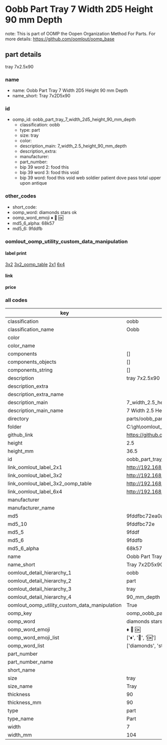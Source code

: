 # Oobb Part Tray 7 Width 2D5 Height 90 mm Depth  

note: This is part of OOMP the Oopen Organization Method For Parts. For more details: https://github.com/oomlout/oomp_base

##  part details
  



tray 7x2.5x90



### name
* name: Oobb Part Tray 7 Width 2D5 Height 90 mm Depth
* name_short: Tray 7x2D5x90 
### id
* oomp_id: oobb_part_tray_7_width_2d5_height_90_mm_depth
  * classification: oobb
  * type: part
  * size: tray
  * color: 
  * description_main: 7_width_2.5_height_90_mm_depth
  * description_extra: 
  * manufacturer: 
  * part_number: 
  * bip 39 word 2: food this
  * bip 39 word 3: food this void
  * bip 39 word: food this void web soldier patient dove pass total upper upon antique

### other_codes
* short_code: 
* oomp_word: diamonds stars ok
* oomp_word_emoji :diamonds: :stars: :ok:
* md5_6_alpha: 68k57
* md5_6: 9fddfb






### oomlout_oomp_utility_custom_data_manipulation
#### label print
[3x2](http://192.168.1.245:1112/?label=oomp%2068k57)
[3x2_oomp_table](http://192.168.1.108:1112/?label=oomp%2068k57)
[2x1](http://192.168.1.242:1112/?label=oomp%2068k57)
[6x4](http://192.168.1.55:1112/?label=oomp%2068k57)    

#### link

                              

#### price







### all codes 
| key | value |  
| --- | --- |  
| classification | oobb |  
| classification_name | Oobb |  
| color |  |  
| color_name |  |  
| components | [] |  
| components_objects | [] |  
| components_string | [] |  
| description | tray 7x2.5x90 |  
| description_extra |  |  
| description_extra_name |  |  
| description_main | 7_width_2.5_height_90_mm_depth |  
| description_main_name | 7 Width 2.5 Height 90 mm Depth |  
| directory | parts/oobb_part_tray_7_width_2d5_height_90_mm_depth |  
| folder | C:\gh\oomlout_oobb_version_4_generated_parts\parts\oobb_part_tray_7_width_2d5_height_90_mm_depth |  
| github_link | https://github.com/oomlout/oomlout_oomp_part_src/tree/main/parts/oobb_part_tray_7_width_2d5_height_90_mm_depth |  
| height | 2.5 |  
| height_mm | 36.5 |  
| id | oobb_part_tray_7_width_2d5_height_90_mm_depth |  
| link_oomlout_label_2x1 | http://192.168.1.242:1112/?label=oomp%2068k57 |  
| link_oomlout_label_3x2 | http://192.168.1.245:1112/?label=oomp%2068k57 |  
| link_oomlout_label_3x2_oomp_table | http://192.168.1.108:1112/?label=oomp%2068k57 |  
| link_oomlout_label_6x4 | http://192.168.1.55:1112/?label=oomp%2068k57 |  
| manufacturer |  |  
| manufacturer_name |  |  
| md5 | 9fddfbc72ea0a83a84674f8deb3832d6 |  
| md5_10 | 9fddfbc72e |  
| md5_5 | 9fddf |  
| md5_6 | 9fddfb |  
| md5_6_alpha | 68k57 |  
| name | Oobb Part Tray 7 Width 2D5 Height 90 mm Depth |  
| name_short | Tray 7x2D5x90  |  
| oomlout_detail_hierarchy_1 | oobb |  
| oomlout_detail_hierarchy_2 | part |  
| oomlout_detail_hierarchy_3 | tray |  
| oomlout_detail_hierarchy_4 | 90_mm_depth |  
| oomlout_oomp_utility_custom_data_manipulation | True |  
| oomp_key | oomp_oobb_part_tray_7_width_2d5_height_90_mm_depth |  
| oomp_word | diamonds stars ok |  
| oomp_word_emoji | :diamonds: :stars: :ok: |  
| oomp_word_emoji_list | [':diamonds:', ':stars:', ':ok:'] |  
| oomp_word_list | ['diamonds', 'stars', 'ok'] |  
| part_number |  |  
| part_number_name |  |  
| short_name |  |  
| size | tray |  
| size_name | Tray |  
| thickness | 90 |  
| thickness_mm | 90 |  
| type | part |  
| type_name | Part |  
| width | 7 |  
| width_mm | 104 |  

